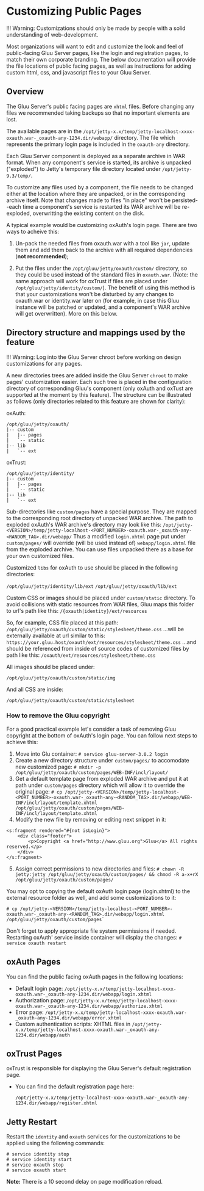 # Customizing Public Pages

!!! Warning: 
    Customizations should only be made by people with a solid understanding of web-development.

Most organizations will want to edit and customize the look and feel of public-facing Gluu Server pages, 
like the login and registration pages, to match their own corporate branding. 
The below documentation will provide the file locations of public facing pages, 
as well as instructions for adding custom html, css, and javascript files to your Gluu Server. 

## Overview
The Gluu Server's public facing pages are `xhtml` files. Before changing any files we recommended taking backups so that no important elements are lost.

The available pages are in the `/opt/jetty-x.x/temp/jetty-localhost-xxxx-oxauth.war-_oxauth-any-1234.dir/webapp/` directory. The file which represents the primary login page is included in the `oxauth-any` directory.

Each Gluu Server component is deployed as a separate archive in WAR format. When any component's service is started, its archive is unpacked ("exploded") to Jetty's temporary file directory located under `/opt/jetty-9.3/temp/`. 

To customize any files used by a component, the file needs to be changed either at the location where they are unpacked, or in the corresponding archive itself. Note that changes made to files "in place" won't be persisted--each time a component's service is restarted its WAR archive will be re-exploded, overwritting the existing content on the disk.

A typical example would be customizing oxAuth's login page. There are two ways to acheive this:

1. Un-pack the needed files from oxauth.war with a tool like `jar`, update them and add them back to the archive with all required dependencies (**not recommended**);

2. Put the files under the `/opt/gluu/jetty/oxauth/custom/` directory, so they could be used instead of the standard files in `oxauth.war`. (Note: the same approach will work for oxTrust if files are placed under `/opt/gluu/jetty/identity/custom/`). The benefit of using this method is that your customizations won't be disturbed by any changes to oxauth.war or identity.war later on (for example, in case this Gluu instance will be patched or updated, and a component's WAR archive will get overwritten). More on this below. 

## Directory structure and mappings used by the feature

!!! Warning:
        Log into the Gluu Server chroot before working on design customizations for any pages.

A new directories trees are added inside the Gluu Server `chroot` to make pages' customization easier. 
Each such tree is placed in the configuration directory of corresponding Gluu's component (only oxAuth and oxTust are 
supported at the moment by this feature). The structure can be illustrated as follows (only directories related 
to this feature are shown for clarity):

oxAuth:

```
/opt/gluu/jetty/oxauth/
|-- custom
|   |-- pages
|   `-- static
|-- lib
|   `-- ext
```

oxTrust:

```
/opt/gluu/jetty/identity/
|-- custom
|   |-- pages
|   `-- static
|-- lib
|   `-- ext
```

Sub-directories like `custom/pages` have a special purpose. They are mapped to the 
corresponding root directory of unpacked WAR archive. The path to exploded oxAuth's 
WAR archive's directory may look like this: 
`/opt/jetty-<VERSION>/temp/jetty-localhost-<PORT_NUMBER>-oxauth.war-_oxauth-any-<RANDOM_TAG>.dir/webapp/`
Thus a modified `login.xhtml` page put under `custom/pages/` will override (will be used instead of) 
`webapp/login.xhtml` file from the exploded archive. You can use files unpacked there 
as a base for your own customized files.

Customized `libs` for oxAuth to use should be placed in the following directories:

`/opt/gluu/jetty/identity/lib/ext`
`/opt/gluu/jetty/oxauth/lib/ext`

Custom CSS or images should be placed under `custom/static` directory. To avoid 
collisions with static resources from WAR files, Gluu maps this folder 
to url's path like this: `/{oxauth|identity}/ext/resources`

So, for example, CSS file placed at this path:
`/opt/gluu/jetty/oxauth/custom/static/stylesheet/theme.css`
...will be externally available at url similar to this:
`https://your.gluu.host/oxauth/ext/resources/stylesheet/theme.css`
...and should be referenced from inside of source codes of customized files by path like this:
`/oxauth/ext/resources/stylesheet/theme.css`

All images should be placed under: 

`/opt/gluu/jetty/oxauth/custom/static/img`

And all CSS are inside:

`/opt/gluu/jetty/oxauth/custom/static/stylesheet`

### How to remove the Gluu copyright 

For a good practical example let's consider a task of removing Gluu copyright 
at the bottom of oxAuth's login page. You can follow next steps to achieve this:

1. Move into Glu container: `# service gluu-server-3.0.2 login`
2. Create a new directory structure under `custom/pages/` to accomodate new customized page: `# mkdir -p /opt/gluu/jetty/oxauth/custom/pages/WEB-INF/incl/layout/`
3. Get a default template page from exploded WAR archive and put it at path under `custom/pages` directory which will allow it to override the original page: `# cp /opt/jetty-<VERSION>/temp/jetty-localhost-<PORT_NUMBER>-oxauth.war-_oxauth-any-<RANDOM_TAG>.dir/webapp/WEB-INF/incl/layout/template.xhtml /opt/gluu/jetty/oxauth/custom/pages/WEB-INF/incl/layout/template.xhtml`
4. Modify the new file by removing or editing next snippet in it:
```
<s:fragment rendered="#{not isLogin}">
    <div class="footer">
        <p>Copyright <a href="http://www.gluu.org">Gluu</a> All rights reserved.</p>
    </div>
</s:fragment>
```
5. Assign correct permissions to new directories and files: `# chown -R jetty:jetty /opt/gluu/jetty/oxauth/custom/pages/ && chmod -R a-x+rX /opt/gluu/jetty/oxauth/custom/pages/`


You may opt to copying the default oxAuth login page (login.xhtml) to the external resource folder as well, and add some customizations to it:

```
# cp /opt/jetty-<VERSION>/temp/jetty-localhost-<PORT_NUMBER>-oxauth.war-_oxauth-any-<RANDOM_TAG>.dir/webapp/login.xhtml /opt/gluu/jetty/oxauth/custom/pages`
```

Don't forget to apply appropriate file system permissions if needed.
Restarting oxAuth' service inside container will display the changes: `# service oxauth restart`

## oxAuth Pages
You can find the public facing oxAuth pages in the following locations: 

- Default login page:
    `/opt/jetty-x.x/temp/jetty-localhost-xxxx-oxauth.war-_oxauth-any-1234.dir/webapp/login.xhtml`
- Authorization page:
    `/opt/jetty-x.x/temp/jetty-localhost-xxxx-oxauth.war-_oxauth-any-1234.dir/webapp/authorize.xhtml`
- Error page:
    `/opt/jetty-x.x/temp/jetty-localhost-xxxx-oxauth.war-_oxauth-any-1234.dir/webapp/error.xhtml`
- Custom authentication scripts: XHTML files in
    `/opt/jetty-x.x/temp/jetty-localhost-xxxx-oxauth.war-_oxauth-any-1234.dir/webapp/auth`



## oxTrust Pages
oxTrust is responsible for displaying the Gluu Server's default registration page. 

- You can find the default registration page here:

    `/opt/jetty-x.x/temp/jetty-localhost-xxxx-oxauth.war-_oxauth-any-1234.dir/webapp/register.xhtml`

## Jetty Restart 

Restart the `identity` and `oxauth` services for the customizations to be applied using the following commands:

```
# service identity stop
# service identity start
# service oxauth stop
# service oxauth start
```

**Note:** There is a 10 second delay on page modification reload.
